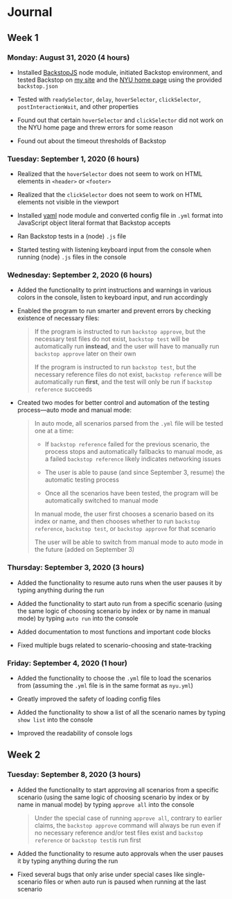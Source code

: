 # Journal

## Week 1

### Monday: August 31, 2020 (4 hours)

- Installed [BackstopJS](https://github.com/garris/BackstopJS) node module, initiated Backstop environment, and tested Backstop on [my site](https://zhumingcheng697.github.io/Portfolio-Site/) and the [NYU home page](https://www.nyu.edu/) using the provided `backstop.json`

- Tested with `readySelector`, `delay`, `hoverSelector`, `clickSelector`, `postInteractionWait`, and other properties

- Found out that certain `hoverSelector` and `clickSelector` did not work on the NYU home page and threw errors for some reason

- Found out about the timeout thresholds of Backstop

### Tuesday: September 1, 2020 (6 hours)

- Realized that the `hoverSelector` does not seem to work on HTML elements in `<header>` or `<footer>`

- Realized that the `clickSelector` does not seem to work on HTML elements not visible in the viewport

- Installed [yaml](https://www.npmjs.com/package/yaml) node module and converted config file in `.yml` format into JavaScript object literal format that Backstop accepts

- Ran Backstop tests in a (node) `.js` file

- Started testing with listening keyboard input from the console when running (node) `.js` files in the console

### Wednesday: September 2, 2020 (6 hours)

- Added the functionality to print instructions and warnings in various colors in the console, listen to keyboard input, and run accordingly

- Enabled the program to run smarter and prevent errors by checking existence of necessary files:

    > If the program is instructed to run `backstop approve`, but the necessary test files do not exist, `backstop test` will be automatically run **instead**, and the user will have to manually run `backstop approve` later on their own
    >
    > If the program is instructed to run `backstop test`, but the necessary reference files do not exist, `backstop reference` will be automatically run **first**, and the test will only be run if `backstop reference` succeeds

- Created two modes for better control and automation of the testing process—auto mode and manual mode:

    > In auto mode, all scenarios parsed from the `.yml` file will be tested one at a time:
    >
    >   - If `backstop reference` failed for the previous scenario, the process stops and automatically fallbacks to manual mode, as a failed `backstop reference` likely indicates networking issues
    >
    >   - The user is able to pause (and since September 3, resume) the automatic testing process
    >
    >   - Once all the scenarios have been tested, the program will be automatically switched to manual mode
    >
    > In manual mode, the user first chooses a scenario based on its index or name, and then chooses whether to run `backstop reference`, `backstop test`, or `backstop approve` for that scenario
    >
    > The user will be able to switch from manual mode to auto mode in the future (added on September 3)

### Thursday: September 3, 2020 (3 hours) 

- Added the functionality to resume auto runs when the user pauses it by typing anything during the run

- Added the functionality to start auto run from a specific scenario (using the same logic of choosing scenario by index or by name in manual mode) by typing `auto run` into the console

- Added documentation to most functions and important code blocks

- Fixed multiple bugs related to scenario-choosing and state-tracking

### Friday: September 4, 2020 (1 hour)

- Added the functionality to choose the `.yml` file to load the scenarios from (assuming the `.yml` file is in the same format as `nyu.yml`)

- Greatly improved the safety of loading config files

- Added the functionality to show a list of all the scenario names by typing `show list` into the console

- Improved the readability of console logs

## Week 2

### Tuesday: September 8, 2020 (3 hours)

- Added the functionality to start approving all scenarios from a specific scenario (using the same logic of choosing scenario by index or by name in manual mode) by typing `approve all` into the console

    > Under the special case of running `approve all`, contrary to earlier claims, the `backstop approve` command will always be run even if no necessary reference and/or test files exist and `backstop reference` or `backstop test`is run first

- Added the functionality to resume auto approvals when the user pauses it by typing anything during the run

- Fixed several bugs that only arise under special cases like single-scenario files or when auto run is paused when running at the last scenario